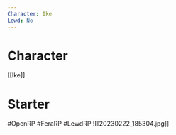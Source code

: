```yaml
---
Character: Ike
Lewd: No
---
```

# Character
[[Ike]]

# Starter


#OpenRP #FeraRP #LewdRP
![[20230222_185304.jpg]]